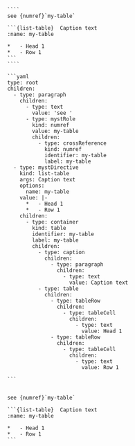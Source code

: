 `````{tabbed} Markup
````
see {numref}`my-table`

```{list-table}  Caption text
:name: my-table

*   - Head 1
*   - Row 1
```
````
`````

`````{tabbed} AST
```yaml
type: root
children:
  - type: paragraph
    children:
      - type: text
        value: 'see '
      - type: mystRole
        kind: numref
        value: my-table
        children:
          - type: crossReference
            kind: numref
            identifier: my-table
            label: my-table
  - type: mystDirective
    kind: list-table
    args: Caption text
    options:
      name: my-table
    value: |-
      *   - Head 1
      *   - Row 1
    children:
      - type: container
        kind: table
        identifier: my-table
        label: my-table
        children:
          - type: caption
            children:
              - type: paragraph
                children:
                  - type: text
                    value: Caption text
          - type: table
            children:
              - type: tableRow
                children:
                  - type: tableCell
                    children:
                      - type: text
                        value: Head 1
              - type: tableRow
                children:
                  - type: tableCell
                    children:
                      - type: text
                        value: Row 1

```
`````

`````{tabbed} Render

see {numref}`my-table`

```{list-table}  Caption text
:name: my-table

*   - Head 1
*   - Row 1
```

`````

